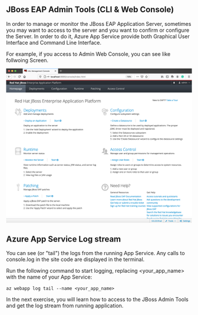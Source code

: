 ## JBoss EAP Admin Tools (CLI & Web Console)

In order to manage or monitor the  JBoss EAP Application Server, sometimes you may want to access to the server and you want to confirm or configure the Server. In order to do it, Azure App Service provide both Graphical User Interface and Command Line Interface. 

For example, if you access to Admin Web Console, you can see like follwoing Screen.

![Admin Console Top Page](../media/jboss-admin-console2.png)


## Azure App Service Log stream

You can see (or "tail") the logs from the running App Service. Any calls to console.log in the site code are displayed in the terminal.

Run the following command to start logging, replacing <your_app_name> with the name of your App Service:

```azurecli
az webapp log tail --name <your_app_name>
```

In the next exercise, you will learn how to access to the JBoss Admin Tools and get the log stream from running application.
